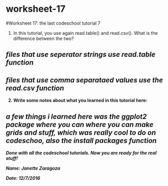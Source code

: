 # worksheet-17

#Worksheet 17: the last codeschool tutorial 7

1. In this tutorial, you use again read.table() and read.csv(). What is the difference between the two? 

## <i><b>files that use seperator strings use read.table function</i> 
## <i><b>files that use comma separataed values use the read.csv function</i>

2. Write some notes about what you learned in this tutorial here: 

## <i> a few things i learned here was the ggplot2 package where you can where you can make grids and stuff, which was really cool to do on codeschoo, also the install packages function 



**Done with all the codeschool tutorials. Now you are ready for the real stuff!**

Name: Janette Zaragoza  

Date:  12/7/2016
